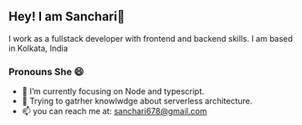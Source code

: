 ## Hey! I am Sanchari👋
I work as a fullstack developer with frontend and backend skills. I am based in Kolkata, India
### Pronouns She 😄
- 🔭 I’m currently focusing on Node and typescript.
- 🌱 Trying to gatrher knowlwdge about serverless architecture.
- 📫 you can reach me at: sanchari678@gmail.com

<!--
**ItsTheSanchari/ItsTheSanchari** is a ✨ _special_ ✨ repository because its `README.md` (this file) appears on your GitHub profile.

Here are some ideas to get you started:

- 🔭 I’m currently working on ...

- 👯 I’m looking to collaborate on ...
- 🤔 I’m looking for help with ...
- 💬 Ask me about ...

-  Pronouns: ...
- ⚡ Fun fact: ...
-->
